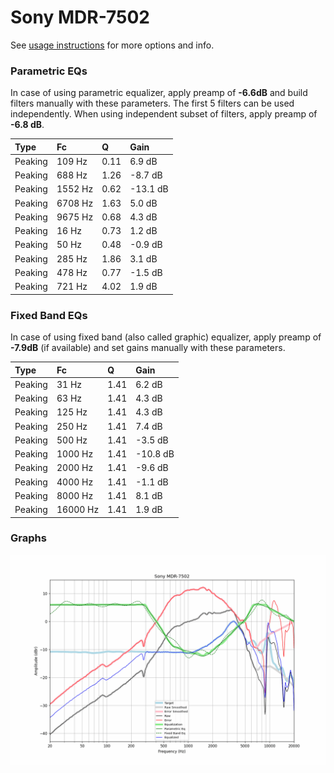 # Sony MDR-7502
See [usage instructions](https://github.com/jaakkopasanen/AutoEq#usage) for more options and info.

### Parametric EQs
In case of using parametric equalizer, apply preamp of **-6.6dB** and build filters manually
with these parameters. The first 5 filters can be used independently.
When using independent subset of filters, apply preamp of **-6.8 dB**.

| Type    | Fc      |    Q | Gain     |
|:--------|:--------|:-----|:---------|
| Peaking | 109 Hz  | 0.11 | 6.9 dB   |
| Peaking | 688 Hz  | 1.26 | -8.7 dB  |
| Peaking | 1552 Hz | 0.62 | -13.1 dB |
| Peaking | 6708 Hz | 1.63 | 5.0 dB   |
| Peaking | 9675 Hz | 0.68 | 4.3 dB   |
| Peaking | 16 Hz   | 0.73 | 1.2 dB   |
| Peaking | 50 Hz   | 0.48 | -0.9 dB  |
| Peaking | 285 Hz  | 1.86 | 3.1 dB   |
| Peaking | 478 Hz  | 0.77 | -1.5 dB  |
| Peaking | 721 Hz  | 4.02 | 1.9 dB   |

### Fixed Band EQs
In case of using fixed band (also called graphic) equalizer, apply preamp of **-7.9dB**
(if available) and set gains manually with these parameters.

| Type    | Fc       |    Q | Gain     |
|:--------|:---------|:-----|:---------|
| Peaking | 31 Hz    | 1.41 | 6.2 dB   |
| Peaking | 63 Hz    | 1.41 | 4.3 dB   |
| Peaking | 125 Hz   | 1.41 | 4.3 dB   |
| Peaking | 250 Hz   | 1.41 | 7.4 dB   |
| Peaking | 500 Hz   | 1.41 | -3.5 dB  |
| Peaking | 1000 Hz  | 1.41 | -10.8 dB |
| Peaking | 2000 Hz  | 1.41 | -9.6 dB  |
| Peaking | 4000 Hz  | 1.41 | -1.1 dB  |
| Peaking | 8000 Hz  | 1.41 | 8.1 dB   |
| Peaking | 16000 Hz | 1.41 | 1.9 dB   |

### Graphs
![](./Sony%20MDR-7502.png)